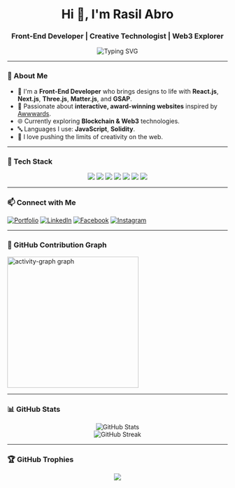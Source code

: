 <h1 align="center">Hi 👋, I'm Rasil Abro</h1>
<h3 align="center">Front-End Developer | Creative Technologist | Web3 Explorer</h3>

<p align="center">
  <img src="https://readme-typing-svg.herokuapp.com?font=Fira+Code&size=22&pause=1000&center=true&width=435&lines=I+build+visually+stunning+websites;I+craft+experiences+with+React%2C+Next%2C+Three+JS;Exploring+the+world+of+Blockchain+%26+Web3" alt="Typing SVG" />
</p>

---

### 🧠 About Me

- 🎨 I'm a **Front-End Developer** who brings designs to life with **React.js**, **Next.js**, **Three.js**, **Matter.js**, and **GSAP**.
- 🧪 Passionate about **interactive, award-winning websites** inspired by [Awwwards](https://www.awwwards.com/).
- 🌐 Currently exploring **Blockchain & Web3** technologies.
- 🔤 Languages I use: **JavaScript**, **Solidity**.
- 🚀 I love pushing the limits of creativity on the web.

---

### 🚀 Tech Stack

<div align="center">
  <img src="https://img.shields.io/badge/JavaScript-F7DF1E?style=flat-square&logo=javascript&logoColor=black" />
  <img src="https://img.shields.io/badge/React-20232A?style=flat-square&logo=react&logoColor=61DAFB" />
  <img src="https://img.shields.io/badge/Next.js-000000?style=flat-square&logo=nextdotjs&logoColor=white" />
  <img src="https://img.shields.io/badge/Three.js-000000?style=flat-square&logo=three.js&logoColor=white" />
  <img src="https://img.shields.io/badge/Matter.js-4B0082?style=flat-square" />
  <img src="https://img.shields.io/badge/GSAP-88CE02?style=flat-square&logo=greensock&logoColor=black" />
  <img src="https://img.shields.io/badge/Solidity-363636?style=flat-square&logo=solidity&logoColor=white" />
</div>

---

### 📫 Connect with Me

[![Portfolio](https://img.shields.io/badge/My%20Portfolio-000?style=for-the-badge&logo=firefox&logoColor=white)](https://rasil-portfoilo.vercel.app/)
[![LinkedIn](https://img.shields.io/badge/LinkedIn-blue?style=for-the-badge&logo=linkedin)](https://www.linkedin.com/in/rasil-abro-28183a344/)
[![Facebook](https://img.shields.io/badge/Facebook-1877F2?style=for-the-badge&logo=facebook&logoColor=white)](YOUR_FACEBOOK_LINK)
[![Instagram](https://img.shields.io/badge/Instagram-E4405F?style=for-the-badge&logo=instagram&logoColor=white)](YOUR_INSTAGRAM_LINK)

---

### 🐍 GitHub Contribution Graph

  <img src="https://github-readme-activity-graph.vercel.app/graph?username=ABRO-515&radius=16&theme=react&area=true&order=5" height="300" alt="activity-graph graph"  />

---

### 📊 GitHub Stats

<p align="center">
  <img src="https://github-readme-stats.vercel.app/api?username=ABRO-515&show_icons=true&theme=radical" alt="GitHub Stats" />
  <br />
  <img src="https://github-readme-streak-stats.herokuapp.com/?user=ABRO-515&theme=radical" alt="GitHub Streak" />
</p>

---

### 🏆 GitHub Trophies

<p align="center">
  <img src="https://github-profile-trophy.vercel.app/?username=ABRO-515&theme=darkhub&no-bg=true&margin-w=10" />
</p>
